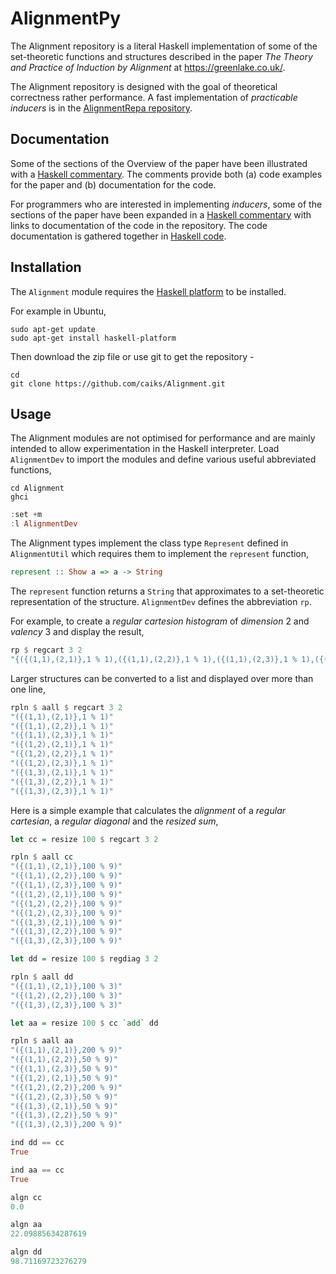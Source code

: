 # AlignmentPy

The Alignment repository is a literal Haskell implementation of some of the set-theoretic functions and structures described in the paper *The Theory and Practice of Induction by Alignment* at https://greenlake.co.uk/. 

The Alignment repository is designed with the goal of theoretical correctness rather performance. A fast implementation of *practicable inducers* is in the [AlignmentRepa repository](https://github.com/caiks/AlignmentRepaPy).

## Documentation

Some of the sections of the Overview of the paper have been illustrated with a [Haskell commentary](https://greenlake.co.uk/pages/overview_haskell). The comments provide both (a) code examples for the paper and (b) documentation for the code. 

For programmers who are interested in implementing *inducers*, some of the sections of the paper have been expanded in a [Haskell commentary](https://greenlake.co.uk/pages/inducer_haskell) with links to documentation of the code in the repository. The code documentation is gathered together in [Haskell code](https://greenlake.co.uk/pages/inducer_haskell_implementation). 

## Installation

The `Alignment` module requires the [Haskell platform](https://www.haskell.org/downloads#platform) to be installed.

For example in Ubuntu,
```
sudo apt-get update
sudo apt-get install haskell-platform
```
Then download the zip file or use git to get the repository -
```
cd
git clone https://github.com/caiks/Alignment.git
```

## Usage

The Alignment modules are not optimised for performance and are mainly intended to allow experimentation in the Haskell interpreter. Load `AlignmentDev` to import the modules and define various useful abbreviated functions,
```
cd Alignment
ghci
```
```hs
:set +m
:l AlignmentDev
```
The Alignment types implement the class type `Represent` defined in `AlignmentUtil` which requires them to implement the `represent` function,
```hs
represent :: Show a => a -> String
```
The `represent` function returns a `String` that approximates to a set-theoretic representation of the structure. `AlignmentDev` defines the abbreviation `rp`.

For example, to create a *regular cartesion histogram* of *dimension* 2 and *valency* 3 and display the result,
```hs
rp $ regcart 3 2
"{({(1,1),(2,1)},1 % 1),({(1,1),(2,2)},1 % 1),({(1,1),(2,3)},1 % 1),({(1,2),(2,1)},1 % 1),({(1,2),(2,2)},1 % 1),({(1,2),(2,3)},1 % 1),({(1,3),(2,1)},1 % 1),({(1,3),(2,2)},1 % 1),({(1,3),(2,3)},1 % 1)}"
```
Larger structures can be converted to a list and displayed over more than one line,
```hs
rpln $ aall $ regcart 3 2
"({(1,1),(2,1)},1 % 1)"
"({(1,1),(2,2)},1 % 1)"
"({(1,1),(2,3)},1 % 1)"
"({(1,2),(2,1)},1 % 1)"
"({(1,2),(2,2)},1 % 1)"
"({(1,2),(2,3)},1 % 1)"
"({(1,3),(2,1)},1 % 1)"
"({(1,3),(2,2)},1 % 1)"
"({(1,3),(2,3)},1 % 1)"
```
Here is a simple example that calculates the *alignment* of a *regular cartesian*, a *regular diagonal* and the *resized sum*,
```hs
let cc = resize 100 $ regcart 3 2

rpln $ aall cc
"({(1,1),(2,1)},100 % 9)"
"({(1,1),(2,2)},100 % 9)"
"({(1,1),(2,3)},100 % 9)"
"({(1,2),(2,1)},100 % 9)"
"({(1,2),(2,2)},100 % 9)"
"({(1,2),(2,3)},100 % 9)"
"({(1,3),(2,1)},100 % 9)"
"({(1,3),(2,2)},100 % 9)"
"({(1,3),(2,3)},100 % 9)"

let dd = resize 100 $ regdiag 3 2

rpln $ aall dd
"({(1,1),(2,1)},100 % 3)"
"({(1,2),(2,2)},100 % 3)"
"({(1,3),(2,3)},100 % 3)"

let aa = resize 100 $ cc `add` dd

rpln $ aall aa
"({(1,1),(2,1)},200 % 9)"
"({(1,1),(2,2)},50 % 9)"
"({(1,1),(2,3)},50 % 9)"
"({(1,2),(2,1)},50 % 9)"
"({(1,2),(2,2)},200 % 9)"
"({(1,2),(2,3)},50 % 9)"
"({(1,3),(2,1)},50 % 9)"
"({(1,3),(2,2)},50 % 9)"
"({(1,3),(2,3)},200 % 9)"

ind dd == cc
True

ind aa == cc
True

algn cc
0.0

algn aa
22.09885634287619

algn dd
98.71169723276279
```

